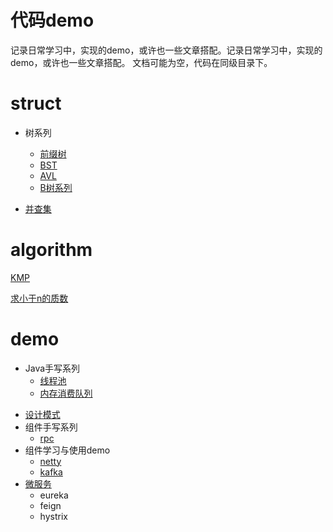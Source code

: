# 代码demo

记录日常学习中，实现的demo，或许也一些文章搭配。记录日常学习中，实现的demo，或许也一些文章搭配。 文档可能为空，代码在同级目录下。

# struct

+ 树系列
  - [前缀树](./struct/tireTree/tireTree.md)
  - [BST](./struct/tree/tree.md)
  - [AVL](./struct/tree/tree.md)
  - [B树系列](./struct/tree/tree.md)

+ [并查集](./struct/unionFind/unionFind.md)


# algorithm

[KMP](./algorithm/KMP/KMP.md)

[求小于n的质数](./algorithm/Prime/prime.md)

# demo

+ Java手写系列
  - [线程池](./demo/Java/vThreadPool.md)
  - [内存消费队列](./demo/Java/memoryQueue.md)

* [设计模式](./demo/partner/total.md)
* 组件手写系列
  - [rpc](./demo/hand/rpc.md)
* 组件学习与使用demo
  - [netty](./demo/componet/netty.md)
  - [kafka](./demo/componet/kafka.md)
* [微服务]()
  - eureka
  - feign
  - hystrix
